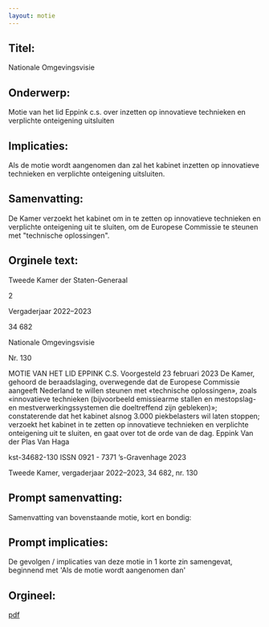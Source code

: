 ```yaml
---
layout: motie
---
```

## Titel:
Nationale Omgevingsvisie
## Onderwerp:
Motie van het lid Eppink c.s. over inzetten op innovatieve technieken en verplichte onteigening uitsluiten
## Implicaties:

Als de motie wordt aangenomen dan zal het kabinet inzetten op innovatieve technieken en verplichte onteigening uitsluiten.
## Samenvatting:

De Kamer verzoekt het kabinet om in te zetten op innovatieve technieken en verplichte onteigening uit te sluiten, om de Europese Commissie te steunen met "technische oplossingen".
## Orginele text:


Tweede Kamer der Staten-Generaal

2

Vergaderjaar 2022–2023

34 682

Nationale Omgevingsvisie

Nr. 130

MOTIE VAN HET LID EPPINK C.S.
Voorgesteld 23 februari 2023
De Kamer,
gehoord de beraadslaging,
overwegende dat de Europese Commissie aangeeft Nederland te willen
steunen met «technische oplossingen», zoals «innovatieve technieken
(bijvoorbeeld emissiearme stallen en mestopslag- en mestverwerkingssystemen die doeltreffend zijn gebleken)»;
constaterende dat het kabinet alsnog 3.000 piekbelasters wil laten
stoppen;
verzoekt het kabinet in te zetten op innovatieve technieken en verplichte
onteigening uit te sluiten,
en gaat over tot de orde van de dag.
Eppink
Van der Plas
Van Haga

kst-34682-130
ISSN 0921 - 7371
’s-Gravenhage 2023

Tweede Kamer, vergaderjaar 2022–2023, 34 682, nr. 130


## Prompt samenvatting:
Samenvatting van bovenstaande motie, kort en bondig:


## Prompt implicaties:
De gevolgen / implicaties van deze motie in 1 korte zin samengevat, beginnend met 'Als de motie wordt aangenomen dan' 

## Orgineel:
[pdf](https://gegevensmagazijn.tweedekamer.nl/OData/v4/2.0/Document(f2171f28-476a-405b-b89c-4ae6c04989c8)/resource)

